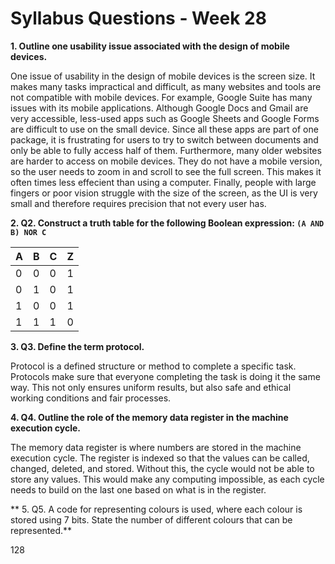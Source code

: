 Syllabus Questions - Week 28
==

**1. Outline one usability issue associated with the design of mobile devices.**

 One issue of usability in the design of mobile devices is the screen size. It makes many tasks impractical and difficult, as many websites and tools are not compatible with mobile devices. For example, Google Suite has many issues with its mobile applications. Although Google Docs and Gmail are very accessible, less-used apps such as Google Sheets and Google Forms are difficult to use on the small device. Since all these apps are part of one package, it is frustrating for users to try to switch between documents and only be able to fully access half of them. Furthermore, many older websites are harder to access on mobile devices. They do not have a mobile version, so the user needs to zoom in and scroll to see the full screen. This makes it often times less effecient than using a computer. Finally, people with large fingers or poor vision struggle with the size of the screen, as the UI is very small and therefore requires precision that not every user has.


**2. Q2. Construct a truth table for the following Boolean expression: `(A AND B) NOR C`**

|A|B|C|Z|
|-|-|-|-|
|0|0|0|1|
|0|1|0|1|
|1|0|0|1|
|1|1|1|0|


**3. Q3. Define the term protocol.**

Protocol is a defined structure or method to complete a specific task. Protocols make sure that everyone completing the task is doing it the same way. This not only ensures uniform results, but also safe and ethical working conditions and fair processes.


**4. Q4. Outline the role of the memory data register in the machine execution cycle.**

The memory data register is where numbers are stored in the machine execution cycle. The register is indexed so that the values can be called, changed, deleted, and stored. Without this, the cycle would not be able to store any values. This would make any computing impossible, as each cycle needs to build on the last one based on what is in the register.

** 5. Q5. A code for representing colours is used, where each colour is stored using 7 bits. State the number of different colours that can be represented.**

128

